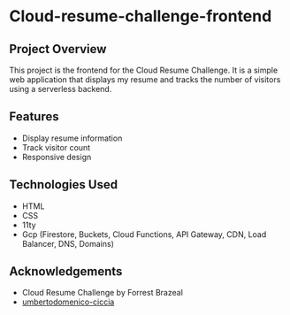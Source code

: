 # Cloud-resume-challenge-frontend

## Project Overview

This project is the frontend for the Cloud Resume Challenge. It is a simple web application that displays my resume and tracks the number of visitors using a serverless backend.

## Features

- Display resume information
- Track visitor count
- Responsive design

## Technologies Used

- HTML
- CSS
- 11ty
- Gcp (Firestore, Buckets, Cloud Functions, API Gateway, CDN, Load Balancer, DNS, Domains)

## Acknowledgements

- Cloud Resume Challenge by Forrest Brazeal
- [umbertodomenico-ciccia](https://www.umbertodomenico-ciccia.com)
